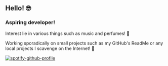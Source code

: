 ## Hello! :nerd_face:

### Aspiring developer! 
Interest lie in various things such as music and perfumes! :white_heart:

Working sporadically on small projects such as my GitHub's ReadMe or any local projects I scavenge on the Internet! :frog:	



[![spotify-github-profile](https://spotify-github-profile.vercel.app/api/view?uid=hoang-khang.le&cover_image=true&theme=novatorem&bar_color=53b14f&bar_color_cover=true)](https://github.com/kittinan/spotify-github-profile)
